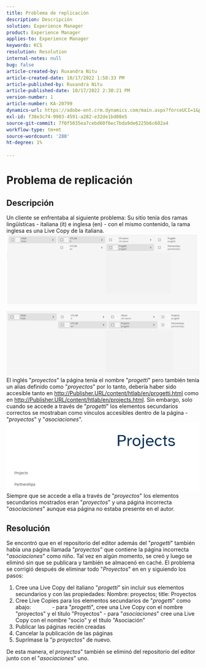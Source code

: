 ```yaml
---
title: Problema de replicación
description: Descripción
solution: Experience Manager
product: Experience Manager
applies-to: Experience Manager
keywords: KCS
resolution: Resolution
internal-notes: null
bug: false
article-created-by: Ruxandra Nitu
article-created-date: 10/17/2022 1:58:33 PM
article-published-by: Ruxandra Nitu
article-published-date: 10/17/2022 2:30:21 PM
version-number: 1
article-number: KA-20799
dynamics-url: https://adobe-ent.crm.dynamics.com/main.aspx?forceUCI=1&pagetype=entityrecord&etn=knowledgearticle&id=dc9880c5-234e-ed11-bba2-0022480866ad
exl-id: f38e3c74-9903-4591-a282-e32de1bd08e5
source-git-commit: 7f0f5035ea7cebd60f6ec7bda9de6225b6c602a4
workflow-type: tm+mt
source-wordcount: '280'
ht-degree: 1%

---
```


# Problema de replicación

## Descripción


Un cliente se enfrentaba al siguiente problema: Su sitio tenía dos ramas lingüísticas - italiana (it) e inglesa (en) - con el mismo contenido, la rama inglesa es una Live Copy de la italiana.
![](assets/___dd0dcf2f-284e-ed11-bba2-0022480866ad___.png)

![](assets/___e50dcf2f-284e-ed11-bba2-0022480866ad___.png)
El inglés &quot;*proyectos*&quot; la página tenía el nombre &quot;*progetti*&quot; pero también tenía un alias definido como &quot;*proyectos*&quot; por lo tanto, debería haber sido accesible tanto en http://Publisher.URL/content/htlab/en/progetti.html como en http://Publisher.URL/content/htlab/en/projects.html.
Sin embargo, solo cuando se accede a través de &quot;*progetti*&quot; los elementos secundarios correctos se mostraban como vínculos accesibles dentro de la página - &quot;*proyectos*&quot; y &quot;*asociaciones*&quot;.
![](assets/___ea0dcf2f-284e-ed11-bba2-0022480866ad___.png)
Siempre que se accede a ella a través de &quot;*proyectos*&quot; los elementos secundarios mostrados eran &quot;*proyectos*&quot; y una página incorrecta &quot;*asociaciones*&quot; aunque esa página no estaba presente en el autor.


## Resolución


Se encontró que en el repositorio del editor además del &quot;*progetti*&quot; también había una página llamada &quot;*proyectos*&quot; que contiene la página incorrecta &quot;*asociaciones*&quot; como niño.
Tal vez en algún momento, se creó y luego se eliminó sin que se publicara y también se almacenó en caché.
El problema se corrigió después de eliminar todo &quot;*Proyectos*&quot; en en y siguiendo los pasos:

1. Cree una Live Copy del italiano &quot;*progetti*&quot; sin incluir sus elementos secundarios y con las propiedades: Nombre: proyectos; title: Proyectos
2. Cree Live Copies para los elementos secundarios de &quot;*progetti*&quot; como abajo:              - para &quot;*progetti*&quot;, cree una Live Copy con el nombre &quot;proyectos&quot; y el título &quot;Proyectos&quot; - para &quot;*asociaciones*&quot; cree una Live Copy con el nombre &quot;socio&quot; y el título &quot;Asociación&quot;
3. Publicar las páginas recién creadas
4. Cancelar la publicación de las páginas
5. Suprímase la &quot;p *proyectos*&quot; de nuevo.

De esta manera, el *proyectos*&quot; también se eliminó del repositorio del editor junto con el &quot;*asociaciones*&quot; uno.
